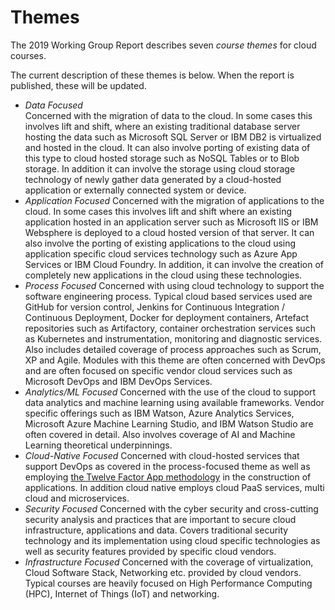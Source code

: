 # Themes

The 2019 Working Group Report describes seven _course themes_ for cloud courses. 

The current description of these themes is below.  When the report is published, these will be updated.

- *Data Focused*  
Concerned with the migration of data to the cloud. In some cases this involves lift and shift, 
where an existing traditional database server hosting the data such as Microsoft SQL Server or 
IBM DB2 is virtualized and hosted in the cloud. It can also involve porting of existing data of 
this type to cloud hosted storage such as NoSQL Tables or to Blob storage. In addition it can 
involve the storage using cloud storage technology of newly gather data generated by a cloud-hosted 
application or externally connected system or device.
- *Application Focused*
Concerned with the migration of applications to the cloud. In some cases this involves lift and shift 
where an existing application hosted in an application server such as Microsoft IIS or IBM Websphere 
is deployed to a cloud hosted version of that server. It can also involve the porting of existing 
applications to the cloud using application specific cloud services technology such as Azure App 
Services or IBM Cloud Foundry. In addition, it can involve the creation of completely new applications 
in the cloud using these technologies.
- *Process Focused*
Concerned with using cloud technology to support the software engineering process. Typical cloud based 
services used are GitHub for version control, Jenkins for Continuous Integration / Continuous Deployment,
Docker for deployment containers, Artefact repositories such as Artifactory, container orchestration 
services such as Kubernetes and instrumentation, monitoring and diagnostic services. Also includes 
detailed coverage of process approaches such as Scrum, XP and Agile. Modules with this theme are 
often concerned with DevOps and are often focused on specific vendor cloud services such as Microsoft 
DevOps and IBM DevOps Services.
- *Analytics/ML Focused*
Concerned with the use of the cloud to support data analytics and machine learning using available 
 frameworks. Vendor specific offerings such as IBM Watson, Azure Analytics Services, Microsoft 
 Azure Machine Learning Studio, and IBM Watson Studio are often covered in detail. Also involves 
 coverage of AI and Machine Learning theoretical underpinnings. 
- *Cloud-Native Focused*
Concerned with cloud-hosted services that support DevOps as covered in the process-focused theme 
as well as employing [the Twelve Factor App methodology](https://12factor.net/) in the 
construction of applications. In addition cloud native employs cloud PaaS services, multi cloud and microservices.
- *Security Focused*
Concerned with the cyber security and cross-cutting security analysis and practices that are 
important to secure cloud infrastructure, applications and data. Covers traditional security 
technology and its implementation using cloud specific technologies as well as security 
features provided by specific cloud vendors.
- *Infrastructure Focused*
Concerned with the coverage of virtualization, Cloud Software Stack, Networking etc. provided by 
cloud vendors. Typical courses are heavily focused on High Performance Computing (HPC), 
Internet of Things (IoT) and networking.
